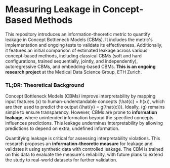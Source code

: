 # Measuring Leakage in Concept-Based Methods

This repository introduces an information-theoretic metric to quantify leakage in Concept Bottleneck Models (CBMs). It includes the metric's implementation and ongoing tests to validate its effectiveness. Additionally, it features an initial comparison of estimated leakage across various concept-based methods, including classical CBMs (soft and hard configurations, trained sequentially, jointly, and independently), autoregressive CBMs, and embedding-based CBMs. **This is an ongoing research project** at the Medical Data Science Group, ETH Zurich.

### TL;DR: Theoretical Background

Concept Bottleneck Models (CBMs) improve interpretability by mapping input features \(x\) to human-understandable concepts \(\hat{c} = h(x)\), which are then used to predict the output \(\hat{y} = g(\hat{c})\). Ideally, \(g\) remains simple to ensure transparency. However, CBMs are prone to **information leakage**, where unintended information beyond the specified concepts influences predictions. This leakage undermines interpretability by allowing predictions to depend on extra, undefined information.

Quantifying leakage is critical for assessing interpretability violations. This research proposes an **information-theoretic measure** for leakage and validates it using synthetic data with controlled leakage. The CBM is trained on this data to evaluate the measure's reliability, with future plans to extend the study to real-world datasets for further validation.

